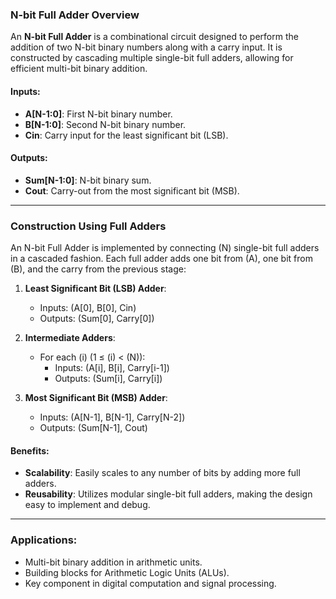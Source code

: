### N-bit Full Adder Overview

An **N-bit Full Adder** is a combinational circuit designed to perform the addition of two N-bit binary numbers along with a carry input. It is constructed by cascading multiple single-bit full adders, allowing for efficient multi-bit binary addition.

#### Inputs:
- **A[N-1:0]**: First N-bit binary number.
- **B[N-1:0]**: Second N-bit binary number.
- **Cin**: Carry input for the least significant bit (LSB).

#### Outputs:
- **Sum[N-1:0]**: N-bit binary sum.
- **Cout**: Carry-out from the most significant bit (MSB).

---

### Construction Using Full Adders

An N-bit Full Adder is implemented by connecting \(N\) single-bit full adders in a cascaded fashion. Each full adder adds one bit from \(A\), one bit from \(B\), and the carry from the previous stage:

1. **Least Significant Bit (LSB) Adder**:
   - Inputs: \(A[0], B[0], Cin\)
   - Outputs: \(Sum[0], Carry[0]\)

2. **Intermediate Adders**:
   - For each \(i\) (1 ≤ \(i\) < \(N\)):
     - Inputs: \(A[i], B[i], Carry[i-1]\)
     - Outputs: \(Sum[i], Carry[i]\)

3. **Most Significant Bit (MSB) Adder**:
   - Inputs: \(A[N-1], B[N-1], Carry[N-2]\)
   - Outputs: \(Sum[N-1], Cout\)

#### Benefits:
- **Scalability**: Easily scales to any number of bits by adding more full adders.
- **Reusability**: Utilizes modular single-bit full adders, making the design easy to implement and debug.

---

### Applications:
- Multi-bit binary addition in arithmetic units.
- Building blocks for Arithmetic Logic Units (ALUs).
- Key component in digital computation and signal processing.
